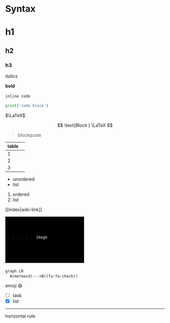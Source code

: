 # Syntax

# h1

## h2

### h3

_italics_

**bold**

`inline code`

```python
print('code block')
```

$\LaTeX$

$$
\text{Block } \LaTeX
$$

> blockquote

| table |     |
| ----- | --- |
| 1     |     |
| 2     |     |
| 3     |     |

- unordered
- list

1. ordered
2. list

[[index|wiki-link]]

![](2022-03-19-00-57-20.png)

```mermaid
graph LR
  A(mermaid)--->B((fa:fa-check))
```

emoji :smile:

- [ ] task
- [x] list

---

horizontal rule
